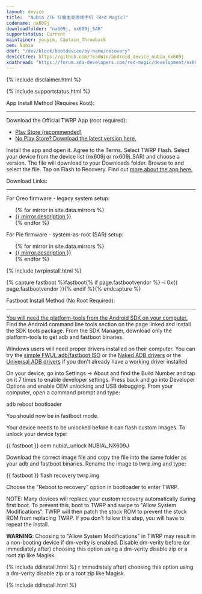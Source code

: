 ```yaml
---
layout: device
title:  "Nubia ZTE 红魔电竞游戏手机 (Red Magic)"
codename: nx609j
downloadfolder: "nx609j, nx609j_SAR"
supportstatus: Current
maintainer: youyim, Captain_Throwback
oem: Nubia
ddof: "/dev/block/bootdevice/by-name/recovery"
devicetree: https://github.com/TeamWin/android_device_nubia_nx609j
xdathread: "https://forum.xda-developers.com/red-magic/development/nx609j-twrp-stock-rominternational-t3964626"
---
```


{% include disclaimer.html %}

{% include supportstatus.html %}

<html>
<div class='page-heading' id='app-install'>App Install Method (Requires Root):</div>
<a id='app'></a>
<hr />
<p class="text">Download the Official TWRP App (root required):</p>
<ul class="text">
    <li><a href="https://play.google.com/store/apps/details?id=me.twrp.twrpapp">Play Store (recommended)</a></li>
    <li><a href="https://dl.twrp.me/twrpapp/">No Play Store?&nbsp;Download the latest version here.</a></li>
</ul>
<p class="text">Install the app and open it.&nbsp;Agree to the Terms.&nbsp;Select TWRP Flash. Select your device from the device list (nx609j or nx609j_SAR) and choose a version. The file will download to your Downloads folder. Browse to and select the file. Tap on Flash to Recovery. Find out <a href="https://twrp.me/app/">more about the app here.</a></p>
</html>

<div class='page-heading' id='download'>Download Links:</div>
<hr />
<p class="text">For Oreo firmware - legacy system setup:</p>
<ul>
{% for mirror in site.data.mirrors %}
  <li>
    <a href="{{ mirror.baseurl }}nx609j">
      {{ mirror.description }}
    </a>
  </li>
{% endfor %}
</ul>
<p class="text">For Pie firmware - system-as-root (SAR) setup:</p>
<ul>
{% for mirror in site.data.mirrors %}
  <li>
    <a href="{{ mirror.baseurl }}nx609j_SAR">
      {{ mirror.description }}
    </a>
  </li>
{% endfor %}
</ul>

{% include twrpinstall.html %}

{% capture fastboot %}fastboot{% if page.fastbootvendor %} -i 0x{{ page.fastbootvendor }}{% endif %}{% endcapture %}
<html>
<div class='page-heading' id='fastboot-install'>Fastboot Install Method (No Root Required):</div>
<a id='fastboot'></a>
<hr />
<p class="text"><a href="http://developer.android.com/sdk/index.html#linux-bundle-size">You will need the platform-tools from the Android SDK on your computer.</a> Find the Android command line tools section on the page linked and install the SDK tools package. From the SDK Manager, download only the platform-tools to get adb and fastboot binaries.</p>
<p class="text">Windows users will need proper drivers installed on their computer. You can try the <a href="https://forum.xda-developers.com/android/software-hacking/live-iso-adb-fastboot-driver-issues-t3526755" target=_blank>simple FWUL adb/fastboot ISO</a> or the <a href="http://www.xda-developers.com/universal-naked-driver-solves-your-adb-driver-problems-on-windows/">Naked ADB drivers</a> or the <a href="https://adb.clockworkmod.com/">Universal ADB drivers</a> if you don't already have a working driver installed</p>
<p class="text">On your device, go into Settings -> About and find the Build Number and tap on it 7 times to enable developer settings. Press back and go into Developer Options and enable OEM unlocking and USB debugging. From your computer, open a command prompt and type:</p>
<p class="code">adb reboot bootloader</p>
<p class="text">You should now be in fastboot mode.</p>
<p class="text">Your device needs to be unlocked before it can flash custom images. To unlock your device type:</p>
<p class="code">{{ fastboot }} oem nubia\_unlock NUBIA\_NX609J</p>
<p class="text">Download the correct image file and copy the file into the same folder as your adb and fastboot binaries. Rename the image to twrp.img and type:</p>
<p class="code">{{ fastboot }} flash recovery twrp.img</p>
<p class="text">Choose the "Reboot to recovery" option in bootloader to enter TWRP.</p>
<p class="text">NOTE: Many devices will replace your custom recovery automatically during first boot. To prevent this, boot to TWRP and swipe to "Allow System Modifications". TWRP will then patch the stock ROM to prevent the stock ROM from replacing TWRP. If you don't follow this step, you will have to repeat the install.</p>
<p class="text"><strong>WARNING</strong>: Choosing to "Allow System Modifications" in TWRP may result in a non-booting device if dm-verity is enabled. Disable dm-verity before (or immediately after) choosing this option using a dm-verity disable zip or a root zip like Magisk.</p>
</html>

{% include ddinstall.html %}
r immediately after) choosing this option using a dm-verity disable zip or a root zip like Magisk.</p>
</html>

{% include ddinstall.html %}
